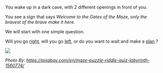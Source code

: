 You wake up in a dark cave, with 2 different openings in front of you. 

You see a sign that says *Welcome to the Gates of the Maze, only the bravest of the brave make it here.*   

We will start with one simple question. 

Will you go [right](right.md), will you go [left](left.md), or do you want to wait and make a [plan](plan.md) ? 

![](maze-1560774_960_720)

_Photo By: https://pixabay.com/en/maze-puzzle-riddle-quiz-labyrinth-1560774/_